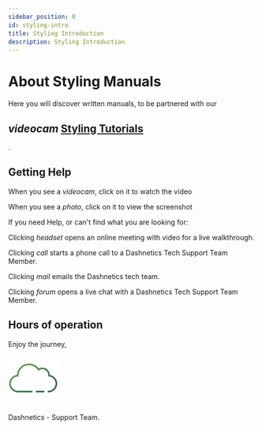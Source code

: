 ```yaml
---
sidebar_position: 0
id: styling-intro
title: Styling Introduction
description: Styling Introduction
---
```


# About Styling Manuals

Here you will discover written manuals, to be partnered with our <h2><i className="material-icons-h2">videocam</i> [Styling Tutorials](../../tutorials/tutorials-intro#styling-tutorials)</h2>.


## Getting Help


When you see a <i className="material-icons">videocam</i>, click on it to watch the video

When you see a <i className="material-icons">photo</i>, click on it to view the screenshot

If you need Help, or can't find what you are looking for:

Clicking <i className="material-icons">headset</i> opens an online meeting with video for a live walkthrough.

Clicking <i className="material-icons">call</i> starts a phone call to a Dashnetics Tech Support Team Member.

Clicking <i className="material-icons">mail</i> emails the Dashnetics tech team.

Clicking <i className="material-icons">forum</i> opens a live chat with a Dashnetics Tech Support Team Member.

## Hours of operation

<div className="features-icon-container"></div>



Enjoy the journey, 

[ ![](/img/favicon.png) ](https://Dashnetics.com.au)

Dashnetics - Support Team.
